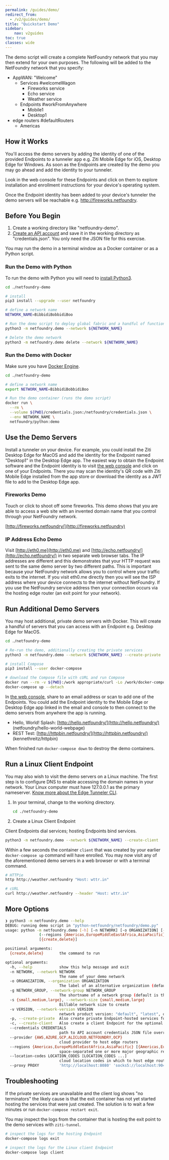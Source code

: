 ```yaml
---
permalink: /guides/demo/
redirect_from:
  - /v2/guides/demo/
title: "Quickstart Demo"
sidebar:
    nav: v2guides
toc: true
classes: wide
---
```


The demo script will create a complete NetFoundry network that you may then extend for your own purposes. The following will be added to the NetFoundry network that you specify:

* AppWAN: "Welcome"
    * Services #welcomeWagon
        * Fireworks service
        * Echo service
        * Weather service
    * Endpoints #workFromAnywhere
        * Mobile1
        * Desktop1
* edge routers #defaultRouters
    * Americas

## How it Works

You'll access the demo servers by adding the identity of one of the provided Endpoints to a tunneler app e.g. Ziti Mobile Edge for iOS, Desktop Edge for Windows. As soon as the Endpoints are created by the demo you may go ahead and add the identity to your tunneler.

Look in the web console for these Endpoints and click on them to explore installation and enrollment instructions for your device's operating system.

Once the Endpoint identity has been added to your device's tunneler the demo servers will be reachable e.g. http://fireworks.netfoundry.

## Before You Begin

1. Create a working directory like "netfoundry-demo".
1. [Create an API account](/guides/authentication/#get-an-api-account) and save it in the working directory as "credentials.json". You only need the JSON file for this exercise.

You may run the demo in a terminal window as a Docker container or as a Python script.

### Run the Demo with Python

To run the demo with Python you will need to [install Python3](https://www.python.org/downloads/).

```bash
cd ./netfoundry-demo

# install
pip3 install --upgrade --user netfoundry

# define a network name
NETWORK_NAME=BibbidiBobbidiBoo

# Run the demo script to deploy global fabric and a handful of functioning services
python3 -m netfoundry.demo --network ${NETWORK_NAME}

# Delete the demo network
python3 -m netfoundry.demo delete --network ${NETWORK_NAME}
```

### Run the Demo with Docker

Make sure you have [Docker Engine](https://docs.docker.com/engine/install/).

```bash
cd ./netfoundry-demo

# define a network name
export NETWORK_NAME=BibbidiBobbidiBoo

# Run the demo container (runs the demo script)
docker run \
  --rm \
  --volume ${PWD}/credentials.json:/netfoundry/credentials.json \
  --env NETWORK_NAME \
  netfoundry/python:demo
```

## Use the Demo Servers

Install a tunneler on your device. For example, you could install the Ziti Desktop Edge for MacOS and add the identity for the Endpoint named "Desktop1" in the Desktop Edge app. The easiest way to obtain the Endpoint software and the Endpoint identity is to visit [the web console](https://nfconsole.io/login) and click on one of your Endpoints. There you may scan the identity's QR code with Ziti Mobile Edge installed from the app store or download the identity as a JWT file to add to the Desktop Edge app.

### Fireworks Demo

Touch or click to shoot off some fireworks. This demo shows that you are able to access a web site with an invented domain name that you control through your NetFoundry network.

[http://fireworks.netfoundry/](http://fireworks.netfoundry)

### IP Address Echo Demo

Visit [http://eth0.me](http://eth0.me) and [http://echo.netfoundry/](http://echo.netfoundry/) in two separate web browser tabs. The IP addresses are different and this demonstrates that your HTTP request was sent to the same demo server by two different paths. This is important because your NetFoundry network allows you to control where your traffic exits to the internet. If you visit eth0.me directly then you will see the ISP address where your device connects to the internet without NetFoundry. If you use the NetFoundry service address then your connection occurs via the hosting edge router (an exit point for your network).

## Run Additional Demo Servers

You may host additional, private demo servers with Docker. This will create a handful of servers that you can access with an Endpoint e.g. Desktop Edge for MacOS.

```bash
cd ./netfoundry-demo

# Re-run the demo, additionally creating the private services
python3 -m netfoundry.demo --network ${NETWORK_NAME} --create-private

# install Compose
pip3 install --user docker-compose

# download the Compose file with cURL and run Compose
docker run --rm -v ${PWD}:/work appropriate/curl -Lo /work/docker-compose.yml https://raw.githubusercontent.com/netfoundry/developer-tools/master/docker/docker-compose.yml
docker-compose up --detach
```

In [the web console](https://nfconsole.io/login), share to an email address or scan to add one of the Endpoints. You could add the Endpoint identity to the Mobile Edge or Desktop Edge app linked in the email and console to then connect to the demo servers from anywhere the app is running.

* Hello, World! Splash: [http://hello.netfoundry/](http://hello.netfoundry/) (netfoundry/hello-world-webpage)
* REST Test: [http://httpbin.netfoundry/](http://httpbin.netfoundry/) (kennethreitz/httpbin)

When finished run `docker-compose down` to destroy the demo containers.

## Run a Linux Client Endpoint

You may also wish to visit the demo servers on a Linux machine. The first step is to configure DNS to enable accessing the domain names in your network. Your Linux computer must have 127.0.0.1 as the primary nameserver. [Know more about the Edge Tunneler CLI](https://support.netfoundry.io/hc/en-us/articles/360045177311).

1. In your terminal, change to the working directory.

    ```bash
    cd ./netfoundry-demo
    ```

1. Create a Linux Client Endpoint

Client Endpoints dial services; hosting Endpoints bind services.

```bash
python3 -m netfoundry.demo --network ${NETWORK_NAME} --create-client
```

Within a few seconds the container `client` that was created by your earlier `docker-compose up` command  will have enrolled. You may now visit any of the aforementioned demo servers in a web browser or with a terminal command.

```bash
# HTTPie
http http://weather.netfoundry "Host: wttr.in"
```

```bash
# cURL
curl http://weather.netfoundry --header "Host: wttr.in"
```

## More Options

```bash
❯ python3 -m netfoundry.demo --help
DEBUG: running demo script in "python-netfoundry/netfoundry/demo.py"
usage: python -m netfoundry.demo [-h] [-n NETWORK] [-o ORGANIZATION] [-g NETWORK_GROUP] [-s {small,medium,large}] [-v VERSION] [-p] [-c] [--credentials CREDENTIALS] [--provider {AWS,AZURE,GCP,ALICLOUD,NETFOUNDRY,OCP}]
               (--regions {Americas,EuropeMiddleEastAfrica,AsiaPacific} [{Americas,EuropeMiddleEastAfrica,AsiaPacific} ...] | --location-codes LOCATION_CODES [LOCATION_CODES ...]) [--proxy PROXY]
               [{create,delete}]

positional arguments:
  {create,delete}       the command to run

optional arguments:
  -h, --help            show this help message and exit
  -n NETWORK, --network NETWORK
                        The name of your demo network
  -o ORGANIZATION, --organization ORGANIZATION
                        The label of an alternative organization (default is Org of caller)
  -g NETWORK_GROUP, --network-group NETWORK_GROUP
                        The shortname of a network group (default is the first, typically singular, Group known to this Org)
  -s {small,medium,large}, --network-size {small,medium,large}
                        Billable network size to create
  -v VERSION, --network-version VERSION
                        network product version: "default", "latest", or semver
  -p, --create-private  Also create private Endpoint-hosted services for the optional Docker Compose portion of the quickstart
  -c, --create-client   Also create a client Endpoint for the optional Linux portion of the quickstart
  --credentials CREDENTIALS
                        path to API account credentials JSON file overrides NETFOUNDRY_API_ACCOUNT
  --provider {AWS,AZURE,GCP,ALICLOUD,NETFOUNDRY,OCP}
                        cloud provider to host edge routers
  --regions {Americas,EuropeMiddleEastAfrica,AsiaPacific} [{Americas,EuropeMiddleEastAfrica,AsiaPacific} ...]
                        space-separated one or more major geographic regions in which to place edge routers for overlay fabric
  --location-codes LOCATION_CODES [LOCATION_CODES ...]
                        cloud location codes in which to host edge routers
  --proxy PROXY         'http://localhost:8080' 'socks5://localhost:9046'

```

## Troubleshooting

If the private services are unavailable and the client log shows "no terminators" the likely cause is that the exit container has not yet started hosting the services that were just created. The solution is to wait a few minutes or run `docker-compose restart exit`.

You may inspect the logs from the container that is hosting the exit point to the demo services with `ziti-tunnel`.

```bash
# inspect the logs for the hosting Endpoint
docker-compose logs exit

# inspect the logs for the Linux client Endpoint
docker-compose logs client
```
